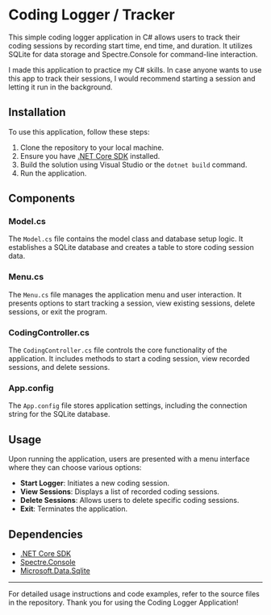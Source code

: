 # Coding Logger / Tracker

This simple coding logger application in C# allows users to track their coding sessions by recording start time, end
time, and duration. It utilizes SQLite for data storage and Spectre.Console for command-line interaction.

I made this application to practice my C# skills. In case anyone wants to use this app to track their sessions, I would
recommend starting a session and letting it run in the background.

## Installation

To use this application, follow these steps:

1. Clone the repository to your local machine.
2. Ensure you have [.NET Core SDK](https://dotnet.microsoft.com/download) installed.
3. Build the solution using Visual Studio or the `dotnet build` command.
4. Run the application.

## Components

### Model.cs

The `Model.cs` file contains the model class and database setup logic. It establishes a SQLite database and creates a
table to store coding session data.

### Menu.cs

The `Menu.cs` file manages the application menu and user interaction. It presents options to start tracking a session,
view existing sessions, delete sessions, or exit the program.

### CodingController.cs

The `CodingController.cs` file controls the core functionality of the application. It includes methods to start a coding
session, view recorded sessions, and delete sessions.

### App.config

The `App.config` file stores application settings, including the connection string for the SQLite database.

## Usage

Upon running the application, users are presented with a menu interface where they can choose various options:

- **Start Logger**: Initiates a new coding session.
- **View Sessions**: Displays a list of recorded coding sessions.
- **Delete Sessions**: Allows users to delete specific coding sessions.
- **Exit**: Terminates the application.

## Dependencies

- [.NET Core SDK](https://dotnet.microsoft.com/download)
- [Spectre.Console](https://github.com/spectresystems/spectre.console)
- [Microsoft.Data.Sqlite](https://www.nuget.org/packages/Microsoft.Data.Sqlite)

---

For detailed usage instructions and code examples, refer to the source files in the repository. Thank you for using the
Coding Logger Application!
